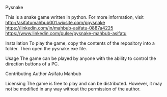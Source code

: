 Pysnake

This is a snake game written in python.
For more information, visit http://asifatumahbub001.wixsite.com/ppysnake
https://linkedin.com/in/mahbub-asifatu-0887a4225
https://www.linkedin.com/pulse/pysnake-mahbub-asifatu

Installation
To play the game, copy the contents of the repository into a folder. Then open the pysnake.exe file.

Usage
The game can be played by anyone with the ability to control the direction buttons of a PC.

Contributing Author
Asifatu Mahbub

Licensing
The game is free to play and can be distributed. However, it may not be modified in any way without the permission of the author.
